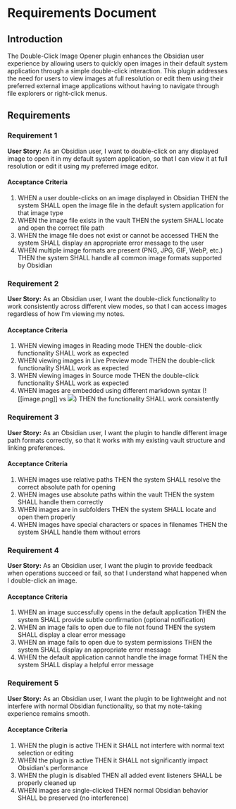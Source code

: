 # Requirements Document

## Introduction

The Double-Click Image Opener plugin enhances the Obsidian user experience by allowing users to quickly open images in their default system application through a simple double-click interaction. This plugin addresses the need for users to view images at full resolution or edit them using their preferred external image applications without having to navigate through file explorers or right-click menus.

## Requirements

### Requirement 1

**User Story:** As an Obsidian user, I want to double-click on any displayed image to open it in my default system application, so that I can view it at full resolution or edit it using my preferred image editor.

#### Acceptance Criteria

1. WHEN a user double-clicks on an image displayed in Obsidian THEN the system SHALL open the image file in the default system application for that image type
2. WHEN the image file exists in the vault THEN the system SHALL locate and open the correct file path
3. WHEN the image file does not exist or cannot be accessed THEN the system SHALL display an appropriate error message to the user
4. WHEN multiple image formats are present (PNG, JPG, GIF, WebP, etc.) THEN the system SHALL handle all common image formats supported by Obsidian

### Requirement 2

**User Story:** As an Obsidian user, I want the double-click functionality to work consistently across different view modes, so that I can access images regardless of how I'm viewing my notes.

#### Acceptance Criteria

1. WHEN viewing images in Reading mode THEN the double-click functionality SHALL work as expected
2. WHEN viewing images in Live Preview mode THEN the double-click functionality SHALL work as expected
3. WHEN viewing images in Source mode THEN the double-click functionality SHALL work as expected
4. WHEN images are embedded using different markdown syntax (![[image.png]] vs ![](image.png)) THEN the functionality SHALL work consistently

### Requirement 3

**User Story:** As an Obsidian user, I want the plugin to handle different image path formats correctly, so that it works with my existing vault structure and linking preferences.

#### Acceptance Criteria

1. WHEN images use relative paths THEN the system SHALL resolve the correct absolute path for opening
2. WHEN images use absolute paths within the vault THEN the system SHALL handle them correctly
3. WHEN images are in subfolders THEN the system SHALL locate and open them properly
4. WHEN images have special characters or spaces in filenames THEN the system SHALL handle them without errors

### Requirement 4

**User Story:** As an Obsidian user, I want the plugin to provide feedback when operations succeed or fail, so that I understand what happened when I double-click an image.

#### Acceptance Criteria

1. WHEN an image successfully opens in the default application THEN the system SHALL provide subtle confirmation (optional notification)
2. WHEN an image fails to open due to file not found THEN the system SHALL display a clear error message
3. WHEN an image fails to open due to system permissions THEN the system SHALL display an appropriate error message
4. WHEN the default application cannot handle the image format THEN the system SHALL display a helpful error message

### Requirement 5

**User Story:** As an Obsidian user, I want the plugin to be lightweight and not interfere with normal Obsidian functionality, so that my note-taking experience remains smooth.

#### Acceptance Criteria

1. WHEN the plugin is active THEN it SHALL not interfere with normal text selection or editing
2. WHEN the plugin is active THEN it SHALL not significantly impact Obsidian's performance
3. WHEN the plugin is disabled THEN all added event listeners SHALL be properly cleaned up
4. WHEN images are single-clicked THEN normal Obsidian behavior SHALL be preserved (no interference)